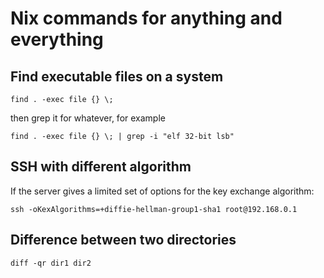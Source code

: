# Nix commands for anything and everything

## Find executable files on a system

```
find . -exec file {} \;
```

then grep it for whatever, for example

```
find . -exec file {} \; | grep -i "elf 32-bit lsb"
```

## SSH with different algorithm

If the server gives a limited set of options for the key exchange algorithm:

```
ssh -oKexAlgorithms=+diffie-hellman-group1-sha1 root@192.168.0.1
```

## Difference between two directories

```
diff -qr dir1 dir2
```
